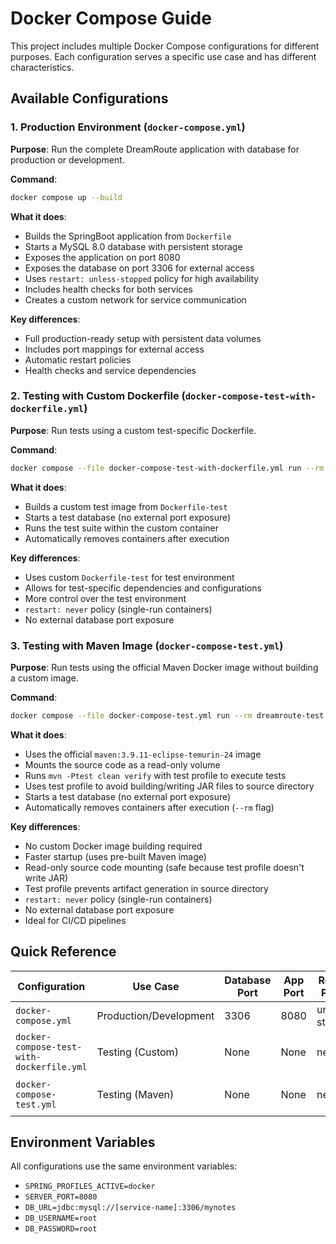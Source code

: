 # Docker Compose Guide

This project includes multiple Docker Compose configurations for different purposes. Each configuration serves a specific use case and has different characteristics.

## Available Configurations

### 1. Production Environment (`docker-compose.yml`)

**Purpose**: Run the complete DreamRoute application with database for production or development.

**Command**:
```bash
docker compose up --build
```

**What it does**:
- Builds the SpringBoot application from `Dockerfile`
- Starts a MySQL 8.0 database with persistent storage
- Exposes the application on port 8080
- Exposes the database on port 3306 for external access
- Uses `restart: unless-stopped` policy for high availability
- Includes health checks for both services
- Creates a custom network for service communication

**Key differences**:
- Full production-ready setup with persistent data volumes
- Includes port mappings for external access
- Automatic restart policies
- Health checks and service dependencies

### 2. Testing with Custom Dockerfile (`docker-compose-test-with-dockerfile.yml`)

**Purpose**: Run tests using a custom test-specific Dockerfile.

**Command**:
```bash
docker compose --file docker-compose-test-with-dockerfile.yml run --rm dreamroute-test
```

**What it does**:
- Builds a custom test image from `Dockerfile-test`
- Starts a test database (no external port exposure)
- Runs the test suite within the custom container
- Automatically removes containers after execution

**Key differences**:
- Uses custom `Dockerfile-test` for test environment
- Allows for test-specific dependencies and configurations
- More control over the test environment
- `restart: never` policy (single-run containers)
- No external database port exposure

### 3. Testing with Maven Image (`docker-compose-test.yml`)

**Purpose**: Run tests using the official Maven Docker image without building a custom image.

**Command**:
```bash
docker compose --file docker-compose-test.yml run --rm dreamroute-test
```

**What it does**:
- Uses the official `maven:3.9.11-eclipse-temurin-24` image
- Mounts the source code as a read-only volume
- Runs `mvn -Ptest clean verify` with test profile to execute tests
- Uses test profile to avoid building/writing JAR files to source directory
- Starts a test database (no external port exposure)
- Automatically removes containers after execution (`--rm` flag)

**Key differences**:
- No custom Docker image building required
- Faster startup (uses pre-built Maven image)
- Read-only source code mounting (safe because test profile doesn't write JAR)
- Test profile prevents artifact generation in source directory
- `restart: never` policy (single-run containers)
- No external database port exposure
- Ideal for CI/CD pipelines

## Quick Reference

| Configuration | Use Case | Database Port | App Port | Restart Policy | Image Source |
|---------------|----------|---------------|----------|----------------|--------------|
| `docker-compose.yml` | Production/Development | 3306 | 8080 | unless-stopped | Custom Dockerfile |
| `docker-compose-test-with-dockerfile.yml` | Testing (Custom) | None | None | never | Custom Dockerfile-test |
| `docker-compose-test.yml` | Testing (Maven) | None | None | never | Maven official image |

## Environment Variables

All configurations use the same environment variables:
- `SPRING_PROFILES_ACTIVE=docker`
- `SERVER_PORT=8080`
- `DB_URL=jdbc:mysql://[service-name]:3306/mynotes`
- `DB_USERNAME=root`
- `DB_PASSWORD=root`